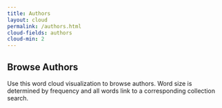 ```yaml
---
title: Authors
layout: cloud
permalink: /authors.html
cloud-fields: authors
cloud-min: 2
---
```


## Browse Authors

Use this word cloud visualization to browse authors.
Word size is determined by frequency and all words link to a corresponding collection search.
